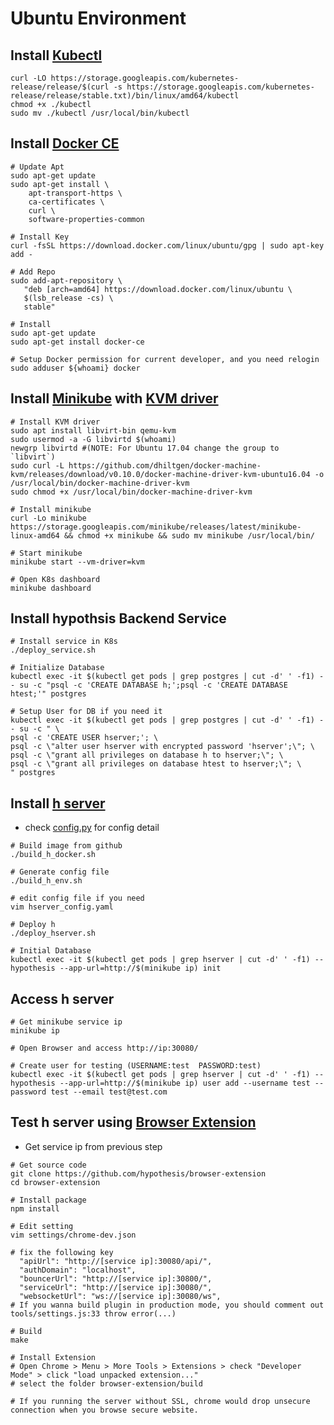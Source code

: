 Ubuntu Environment
===============
Install [Kubectl](https://kubernetes.io/docs/tasks/tools/install-kubectl/)
-----------------
```
curl -LO https://storage.googleapis.com/kubernetes-release/release/$(curl -s https://storage.googleapis.com/kubernetes-release/release/stable.txt)/bin/linux/amd64/kubectl
chmod +x ./kubectl
sudo mv ./kubectl /usr/local/bin/kubectl
```

Install [Docker CE](https://docs.docker.com/engine/installation/linux/docker-ce/ubuntu/)
-------------------
```
# Update Apt
sudo apt-get update
sudo apt-get install \
    apt-transport-https \
    ca-certificates \
    curl \
    software-properties-common

# Install Key
curl -fsSL https://download.docker.com/linux/ubuntu/gpg | sudo apt-key add -

# Add Repo
sudo add-apt-repository \
   "deb [arch=amd64] https://download.docker.com/linux/ubuntu \
   $(lsb_release -cs) \
   stable"

# Install
sudo apt-get update
sudo apt-get install docker-ce

# Setup Docker permission for current developer, and you need relogin
sudo adduser ${whoami} docker
```

Install [Minikube](https://github.com/kubernetes/minikube) with [KVM driver](https://github.com/kubernetes/minikube/blob/master/docs/drivers.md#kvm-driver)
------------------
```
# Install KVM driver
sudo apt install libvirt-bin qemu-kvm
sudo usermod -a -G libvirtd $(whoami)
newgrp libvirtd #(NOTE: For Ubuntu 17.04 change the group to `libvirt`)
sudo curl -L https://github.com/dhiltgen/docker-machine-kvm/releases/download/v0.10.0/docker-machine-driver-kvm-ubuntu16.04 -o /usr/local/bin/docker-machine-driver-kvm
sudo chmod +x /usr/local/bin/docker-machine-driver-kvm

# Install minikube
curl -Lo minikube https://storage.googleapis.com/minikube/releases/latest/minikube-linux-amd64 && chmod +x minikube && sudo mv minikube /usr/local/bin/

# Start minikube
minikube start --vm-driver=kvm

# Open K8s dashboard
minikube dashboard
```

Install hypothsis Backend Service
------------------
```
# Install service in K8s
./deploy_service.sh

# Initialize Database
kubectl exec -it $(kubectl get pods | grep postgres | cut -d' ' -f1) -- su -c "psql -c 'CREATE DATABASE h;';psql -c 'CREATE DATABASE htest;'" postgres

# Setup User for DB if you need it
kubectl exec -it $(kubectl get pods | grep postgres | cut -d' ' -f1) -- su -c " \
psql -c 'CREATE USER hserver;'; \
psql -c \"alter user hserver with encrypted password 'hserver';\"; \
psql -c \"grant all privileges on database h to hserver;\"; \
psql -c \"grant all privileges on database htest to hserver;\"; \
" postgres
```

Install [h server](https://github.com/hypothesis/h)
---------------------
* check [config.py](https://github.com/hypothesis/h/blob/master/h/config.py) for config detail
```
# Build image from github
./build_h_docker.sh

# Generate config file
./build_h_env.sh

# edit config file if you need
vim hserver_config.yaml

# Deploy h
./deploy_hserver.sh

# Initial Database
kubectl exec -it $(kubectl get pods | grep hserver | cut -d' ' -f1) -- hypothesis --app-url=http://$(minikube ip) init
```

Access h server
--------------------
```
# Get minikube service ip
minikube ip

# Open Browser and access http://ip:30080/

# Create user for testing (USERNAME:test  PASSWORD:test)
kubectl exec -it $(kubectl get pods | grep hserver | cut -d' ' -f1) -- hypothesis --app-url=http://$(minikube ip) user add --username test --password test --email test@test.com
```

Test h server using [Browser Extension](https://github.com/hypothesis/browser-extension)
---------------------
* Get service ip from previous step
```
# Get source code
git clone https://github.com/hypothesis/browser-extension
cd browser-extension

# Install package
npm install

# Edit setting
vim settings/chrome-dev.json

# fix the following key
  "apiUrl": "http://[service ip]:30080/api/",
  "authDomain": "localhost",
  "bouncerUrl": "http://[service ip]:30800/",
  "serviceUrl": "http://[service ip]:30080/",
  "websocketUrl": "ws://[service ip]:30080/ws",
# If you wanna build plugin in production mode, you should comment out tools/settings.js:33 throw error(...)

# Build
make

# Install Extension
# Open Chrome > Menu > More Tools > Extensions > check "Developer Mode" > click "load unpacked extension..."
# select the folder browser-extension/build

# If you running the server without SSL, chrome would drop unsecure connection when you browse secure website.
```
